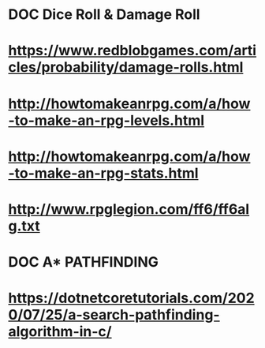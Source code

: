 # DOC Dice Roll & Damage Roll
# https://www.redblobgames.com/articles/probability/damage-rolls.html
# http://howtomakeanrpg.com/a/how-to-make-an-rpg-levels.html
# http://howtomakeanrpg.com/a/how-to-make-an-rpg-stats.html
# http://www.rpglegion.com/ff6/ff6alg.txt

# DOC A* PATHFINDING
# https://dotnetcoretutorials.com/2020/07/25/a-search-pathfinding-algorithm-in-c/
